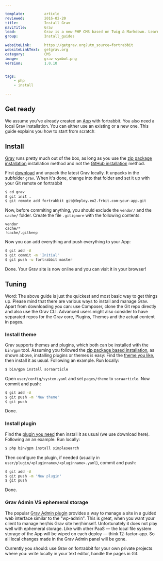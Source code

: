 ```yaml
---

template:         article
reviewed:         2016-02-20
title:            Install Grav
naviTitle:        Grav
lead:             Grav is a new PHP CMS based on Twig & Markdown. Learn how to install and tune Grav on fortrabbit.
group:            Install_guides

websiteLink:      https://getgrav.org?utm_source=fortrabbit
websiteLinkText:  getgrav.org
category:         CMS
image:            grav-symbol.png
version:          1.0.10


tags:
    - php
    - install

---
```


## Get ready

We assume you've already created an [App](app) with fortrabbit. You also need a local Grav installation. You can either use an existing or a new one. This guide explains you how to start from scratch:

## Install

[Grav](http://getgrav.org) runs pretty much out of the box, as long as you use the [zip package installation](http://learn.getgrav.org/basics/installation#option-1-install-from-zip-package) installation method and not the [GitHub installation](http://learn.getgrav.org/basics/installation#option-2-install-from-github) method.

First [download](http://getgrav.org/downloads) and unpack the latest Grav locally. It unpacks in the subfolder `grav`. When it's done, change into that folder and set it up with your Git remote on fortrabbit

```bash
$ cd grav
$ git init .
$ git remote add fortrabbit git@deploy.eu2.frbit.com:your-app.git
```

Now, before commiting anything, you should exclude the `vendor/` and the `cache/` folder. Create the file `.gitignore` with the following contents:

```
vendor
cache/*
!cache/.gitkeep
```

Now you can add everything and push everything to your App:

```bash
$ git add -A
$ git commit -m 'Initial'
$ git push -u fortrabbit master
```

Done. Your Grav site is now online and you can visit it in your browser!

Tuning
------

Word: The above guide is just the quickest and most basic way to get things up. Please mind that there are various ways to install and manage Grav. Apart from downloading you can: use Composer, clone the Git repo directly and also use the Grav CLI. Advanced users might also consider to have separated repos for the Grav core, Plugins, Themes and the actual content in pages.



### Install theme

Grav supports themes and plugins, which both can be installed with the `bin/gpm` tool. Assuming you followed the [zip package based installation](http://learn.getgrav.org/basics/installation#option-1-install-from-zip-package), as shown above, installing plugins or themes is easy: Find the [theme you like](http://getgrav.org/downloads/themes), then install it as usual. Following an example. Run locally:

```bash
$ bin/gpm install soraarticle
```

Open `user/config/system.yaml` and set `pages/theme` to `soraarticle`. Now commit and push:

```bash
$ git add -A
$ git push -m 'New theme'
$ git push
```

Done.

### Install plugin

Find the [plugin you need](http://getgrav.org/downloads/plugins) then install it as usual (we use download here). Following an an example. Run locally:

```bash
$ php bin/gpm install simplesearch
```

Then configure the plugin, if needed (usually in `user/plugin/<pluginname>/<pluginname>.yaml`), commit and push:

```bash
$ git add -A
$ git push -m 'New plugin'
$ git push
```

Done.


### Grav Admin VS ephemeral storage

The popular [Grav Admin plugin](https://learn.getgrav.org/admin-panel/introduction) provides a way to manage a site in a guided web interface similar to the "wp-admin". This is great, when you want your client to manage her/his Grav site her/himself. Unfortunately it does not play well with ephemeral storage. Like with other PaaS — the local file system storage of the App will be wiped on each deploy — think 12-factor-app. So all local changes made in the Grav Admin panel will be gone.

Currently you should: use Grav on fortrabbit for your own private projects where you: write locally in your text editor, handle the pages in Git.